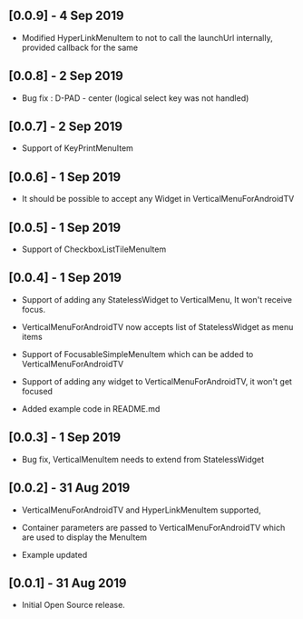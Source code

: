 ## [0.0.9] - 4 Sep 2019

* Modified HyperLinkMenuItem to not to call the launchUrl internally, provided callback for the same

## [0.0.8] - 2 Sep 2019

* Bug fix : D-PAD - center (logical select key was not handled)

## [0.0.7] - 2 Sep 2019

* Support of KeyPrintMenuItem

## [0.0.6] - 1 Sep 2019

* It should be possible to accept any Widget in VerticalMenuForAndroidTV


## [0.0.5] - 1 Sep 2019

* Support of CheckboxListTileMenuItem


## [0.0.4] - 1 Sep 2019

* Support of adding any StatelessWidget to VerticalMenu, It won't receive focus.

* VerticalMenuForAndroidTV now accepts list of StatelessWidget as menu items

* Support of FocusableSimpleMenuItem which can be added to VerticalMenuForAndroidTV

* Support of adding any widget to VerticalMenuForAndroidTV, it won't get focused

* Added example code in README.md

## [0.0.3] - 1 Sep 2019

* Bug fix, VerticalMenuItem needs to extend from StatelessWidget

## [0.0.2] - 31 Aug 2019

* VerticalMenuForAndroidTV and HyperLinkMenuItem supported,

* Container parameters are passed to VerticalMenuForAndroidTV which are used to display
the MenuItem

* Example updated

## [0.0.1] - 31 Aug 2019

* Initial Open Source release.